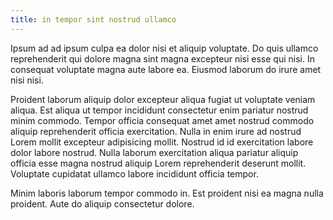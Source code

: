 ```yaml
---
title: in tempor sint nostrud ullamco
---
```


Ipsum ad ad ipsum culpa ea dolor nisi et aliquip voluptate. Do quis ullamco reprehenderit qui dolore magna sint magna excepteur nisi esse qui nisi. In consequat voluptate magna aute labore ea. Eiusmod laborum do irure amet nisi nisi.

Proident laborum aliquip dolor excepteur aliqua fugiat ut voluptate veniam aliqua. Est aliqua ut tempor incididunt consectetur enim pariatur nostrud minim commodo. Tempor officia consequat amet amet nostrud commodo aliquip reprehenderit officia exercitation. Nulla in enim irure ad nostrud Lorem mollit excepteur adipisicing mollit. Nostrud id id exercitation labore dolor labore nostrud. Nulla laborum exercitation aliqua pariatur aliquip officia esse magna nostrud aliquip Lorem reprehenderit deserunt mollit. Voluptate cupidatat ullamco labore incididunt officia tempor.

Minim laboris laborum tempor commodo in. Est proident nisi ea magna nulla proident. Aute do aliquip consectetur dolore.